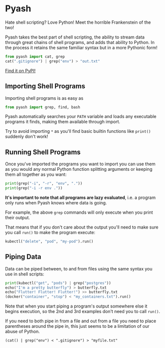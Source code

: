 # Pyash
Hate shell scripting? Love Python! Meet the horrible Frankenstein of the two!

Pyash takes the best part of shell scripting, the ability to stream data through great chains of shell programs, and adds that ability to Python. In the process it retains the same familiar syntax but in a more Pythonic form!
```python
from pyash import cat, grep
cat(".gitignore") | grep("env") > "out.txt"
```

[Find it on PyPI!](https://pypi.org/project/pyash-JamJar00/0.1.0/)

## Importing Shell Programs
Importing shell programs is as easy as
```python
from pyash import grep, find, bash
```
Pyash automatically searches your `PATH` variable and loads any executable programs it finds, making them available through import.

Try to avoid importing `*` as you'll find basic builtin functions like `print()` suddenly don't work!

## Running Shell Programs
Once you've imported the programs you want to import you can use them as you would any normal Python function splitting arguments or keeping them all together as you want:
```python
print(grep("-i", "-r", "env", "."))
print(grep("-i -r env ."))
```

**It's important to note that all programs are lazy evaluated**, i.e. a program only runs when Pyash knows where data is going.

For example, the above `grep` commands will only execute when you print their output.

That means that if you don't care about the output you'll need to make sure you call `run()` to make the program execute:
```python
kubectl("delete", "pod", "my-pod").run()
```

## Piping Data
Data can be piped between, to and from files using the same syntax you use in shell scripts:
```python
print(kubectl("get", "pods") | grep("postgres"))
echo("I'm a pretty butterfly") > butterfly.txt
echo("Flutter! Flutter! Flutter!") >> butterfly.txt
(docker("container", "stop") < "my_containers.txt").run()
```

Note that when you start piping a program's output somewhere else it begins execution, so the 2nd and 3rd examples don't need you to call `run()`.

If you need to both pipe in from a file and out from a file you need to place parentheses around the pipe in, this just seems to be a limitation of our abuse of Python.
```
(cat() | grep("env") < ".gitignore") > "myfile.txt"
```
